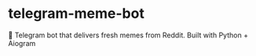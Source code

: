 # telegram-meme-bot
🤖 Telegram bot that delivers fresh memes from Reddit. Built with Python + Aiogram
